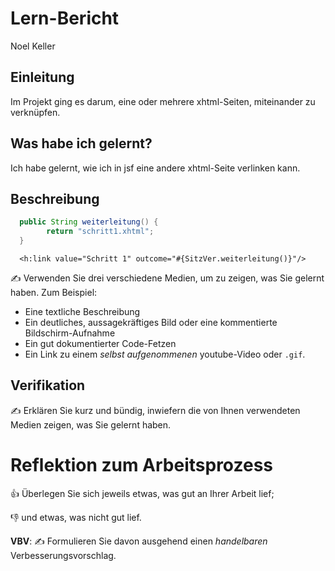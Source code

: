# Lern-Bericht
Noel Keller

## Einleitung

Im Projekt ging es darum, eine oder mehrere xhtml-Seiten, miteinander zu verknüpfen.

## Was habe ich gelernt?

Ich habe gelernt, wie ich in jsf eine andere xhtml-Seite verlinken kann.

## Beschreibung

```Java
  public String weiterleitung() {
        return "schritt1.xhtml";
  }
```

```xhtml
  <h:link value="Schritt 1" outcome="#{SitzVer.weiterleitung()}"/>
```

✍️ Verwenden Sie drei verschiedene Medien, um zu zeigen, was Sie gelernt haben. Zum Beispiel:

* Eine textliche Beschreibung
* Ein deutliches, aussagekräftiges Bild oder eine kommentierte Bildschirm-Aufnahme
* Ein gut dokumentierter Code-Fetzen
* Ein Link zu einem *selbst aufgenommenen* youtube-Video oder `.gif`.

## Verifikation

✍️ Erklären Sie kurz und bündig, inwiefern die von Ihnen verwendeten Medien zeigen, was Sie gelernt haben.

# Reflektion zum Arbeitsprozess

👍 Überlegen Sie sich jeweils etwas, was gut an Ihrer Arbeit lief; 

👎 und etwas, was nicht gut lief.

**VBV**: ✍️ Formulieren Sie davon ausgehend einen *handelbaren* Verbesserungsvorschlag.
